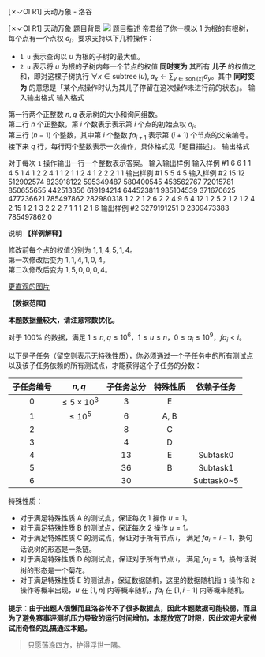 



[✗✓OI R1] 天动万象 - 洛谷














[✗✓OI R1] 天动万象
题目背景
![](https://cdn.luogu.com.cn/upload/image_hosting/rxbh6s4b.png)
题目描述
帝君给了你一棵以 $1$ 为根的有根树，每个点有一个点权 $a_i$，要求支持以下几种操作：

+ $\texttt{1 u}$ 表示查询以 $u$ 为根的子树的最大值。
+ $\texttt{2 u}$ 表示将 $u$ 为根的子树内每一个节点的权值 **同时变为** 其所有 **儿子** 的权值之和，即对这棵子树执行 $\forall x \in \operatorname{subtree}(u), a_x\gets \sum_{y\in \operatorname{son}(x)}a_y$。其中 **同时变为** 的意思是「某个点操作时认为其儿子停留在这次操作未进行前的状态」。
输入输出格式
输入格式

第一行两个正整数 $n,q$ 表示树的大小和询问组数。   
第二行 $n$ 个正整数，第 $i$ 个数表示表示第 $i$ 个点的初始点权 $a_i$。  
第三行 $(n-1)$ 个整数，其中第 $i$ 个整数 $\mathit{fa}_{i+1}$ 表示第 $(i+1)$ 个节点的父亲编号。  
接下来 $q$ 行，每行两个整数表示一次操作，具体格式见「题目描述」。
输出格式

对于每次 $\texttt{1}$ 操作输出一行一个整数表示答案。
输入输出样例
输入样例 #1
6 6
1 1 4 5 1 4
1 2 2 4 1
1 2
1 1
2 4
1 2
2 2
1 1
输出样例 #1
5
5
4
5
输入样例 #2
15 12
512902574 823918122 595349487 580400545 453562767 72015781 850655655 442513356 619194214 644523811 935104539 371670625 477236621 785497862 282980318 
1 2 2 1 2 6 2 2 4 9 6 4 12 1 
2 5
2 1
2 1
2 4
2 15
1 2
1 3
2 2
2 7
1 1
1 2
1 6
输出样例 #2
3279191251
0
2309473383
785497862
0

说明
**【样例解释】**  

修改前每个点的权值分别为 $1,1,4,5,1,4$。  
第一次修改后变为 $1,1,4,1,0,4$。   
第二次修改后变为 $1,5,0,0,0,4$。  

[更直观的图片](https://www.luogu.com.cn/paste/blqun4u8)

**【数据范围】**  

**本题数据量较大，请注意常数优化。**

对于 $100\%$ 的数据，满足 $1\le n, q \le 10^6$，$1 \le u \le n$，$0 \le a_i \le 10^9$，$\mathit{fa}_i < i$。

以下是子任务（留空则表示无特殊性质），你必须通过一个子任务中的所有测试点以及该子任务依赖的所有测试点，才能获得这个子任务的分数：

| 子任务编号 | $n, q$             | 子任务总分 | 特殊性质 | 依赖子任务 |
| :--------: | :----------------: | :------: | :------: | :--------: |
| 0   | $\le 5\times 10^3$ | 3        | E        |            |
| 1   | $\le 10^5$         | 6        | A, B     |            |
| 2   |                    | 8        | C        |            |
| 3   |                    | 4        | D        |            |
| 4   |                    | 13       | E        | Subtask0   |
| 5   |                    | 36       | B        | Subtask1   |
| 6   |                    | 30       |          | Subtask0~5 |


特殊性质：  

+ 对于满足特殊性质 A 的测试点，保证每次 $1$ 操作 $u=1$。  
+ 对于满足特殊性质 B 的测试点，保证每次 $2$ 操作 $u=1$。  
+ 对于满足特殊性质 C 的测试点，保证对于所有节点 $i$， 满足 $\mathit{fa}_i=i-1$，换句话说树的形态是一条链。  
+ 对于满足特殊性质 D 的测试点，保证对于所有节点 $i$， 满足 $\mathit{fa}_i=1$，换句话说树的形态是一个菊花。  
+ 对于满足特殊性质 E 的测试点，保证数据随机，这里的数据随机指 $\texttt{1}$ 操作和 $\texttt{2}$ 操作等概率出现，$u$ 在 $[1, n]$ 内等概率随机，$\mathit{fa}_i$ 在 $[1, i - 1]$ 内等概率随机。

**提示：由于出题人很懒而且洛谷传不了很多数据点，因此本题数据可能较弱，而且为了避免赛事评测机压力导致的运行时间增加，本题放宽了时限，因此欢迎大家尝试用奇怪的乱搞通过本题。**

> 只愿荡涤四方，护得浮世一隅。






